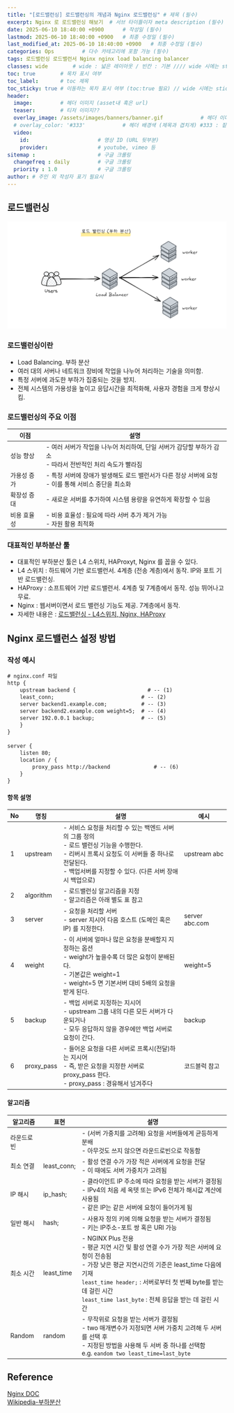 ```yaml
---
title: "[로드밸런싱] 로드밸런싱의 개념과 Nginx 로드밸런싱" # 제목 (필수)
excerpt: Nginx 로 로드밸런싱 해보기  # 서브 타이틀이자 meta description (필수)
date: 2025-06-10 18:40:00 +0900      # 작성일 (필수)
lastmod: 2025-06-10 18:40:00 +0900   # 최종 수정일 (필수)
last_modified_at: 2025-06-10 18:40:00 +0900   # 최종 수정일 (필수)
categories: Ops         # 다수 카테고리에 포함 가능 (필수)
tags: 로드밸런싱 로드밸런서 Nginx nginx load balancing balancer                     # 태그 복수개 가능 (필수)
classes: wide        # wide : 넓은 레이아웃 / 빈칸 : 기본 //// wide 시에는 sticky toc 불가
toc: true        # 목차 표시 여부
toc_label:       # toc 제목
toc_sticky: true # 이동하는 목차 표시 여부 (toc:true 필요) // wide 시에는 sticky toc 불가
header: 
  image:         # 헤더 이미지 (asset내 혹은 url)
  teaser:        # 티저 이미지??
  overlay_image: /assets/images/banners/banner.gif            # 헤더 이미지 (제목과 겹치게)
  # overlay_color: '#333'            # 헤더 배경색 (제목과 겹치게) #333 : 짙은 회색 (필수)
  video:
    id:                      # 영상 ID (URL 뒷부분)
    provider:                # youtube, vimeo 등
sitemap :                    # 구글 크롤링
  changefreq : daily         # 구글 크롤링
  priority : 1.0             # 구글 크롤링
author: # 주인 외 작성자 표기 필요시
---
```

<!--postNo: 20250610_005-->


## 로드밸런싱  

![](/assets/images/20250610_005_001.png)  

### 로드밸런싱이란  

- Load Balancing. 부하 분산  
- 여러 대의 서버나 네트워크 장비에 작업을 나누어 처리하는 기술을 의미함.  
- 특정 서버에 과도한 부하가 집중되는 것을 방지.  
- 전체 시스템의 가용성을 높이고 응답시간을 최적화해, 사용자 경험을 크게 향상시킴.  

### 로드밸런싱의 주요 이점  

| 이점     | 설명                                                                |
| ------ | ----------------------------------------------------------------- |
| 성능 향상  | - 여러 서버가 작업을 나누어 처리하여, 단일 서버가 감당할 부하가 감소<br>- 따라서 전반적인 처리 속도가 빨라짐 |
| 가용성 증가 | - 특정 서버에 장애가 발생해도 로드 밸런서가 다른 정상 서버에 요청<br>- 이를 통해 서비스 중단을 최소화     |
| 확장성 증대 | - 새로운 서버를 추가하여 시스템 용량을 유연하게 확장할 수 있음                              |
| 비용 효율성 | - 비용 효율성 : 필요에 따라 서버 추가 제거 가능<br>- 자원 활용 최적화                      |

### 대표적인 부하분산 툴  

- 대표적인 부하분산 툴은 L4 스위치, HAProxyt, Nginx 를 꼽을 수 있다.   
- L4 스위치 : 하드웨어 기반 로드밸런서. 4계층 (전송 계층)에서 동작. IP와 포트 기반 로드밸런싱.  
- HAProxy : 소프트웨어 기반 로드밸런서. 4계층 및 7계층에서 동작. 성능 뛰어나고 무료.  
- Nginx : 웹서버이면서 로드 밸런싱 기능도 제공. 7계층에서 동작.  
- 자세한 내용은 : [로드밸런싱 - L4스위치, Nginx, HAProxy](https://whdrns2013.github.io/ops/20250610_003_loadbalancing_l4_nginx_haproxy/)  


## Nginx 로드밸런스 설정 방법  

### 작성 예시  

```nginx
# nginx.conf 파일
http {
	upstream backend {                       # -- (1)
    least_conn;                            # -- (2)
    server backend1.example.com;           # -- (3)
    server backend2.example.com weight=5;  # -- (4)
    server 192.0.0.1 backup;               # -- (5)
	}
}

server {
	listen 80;
	location / {
		proxy_pass http://backend              # -- (6)
	}
}
```

#### 항목 설명  

| No  | 명칭         | 설명                                                                                                                              | 예시             |
| --- | ---------- | ------------------------------------------------------------------------------------------------------------------------------- | -------------- |
| 1   | upstream   | - 서비스 요청을 처리할 수 있는 백엔드 서버의 그룹 정의<br>- 로드 밸런싱 기능을 수행한다.<br>- 리버시 프록시 요청도 이 서버들 중 하나로 전달된다.<br>- 백업서버를 지정할 수 있다. (다른 서버 장애시 백업으로) | upstream abc   |
| 2   | algorithm  | - 로드밸런싱 알고리즘을 지정<br>- 알고리즘은 아래 별도 표 참고                                                                                          |                |
| 3   | server     | - 요청을 처리할 서버<br>- server 지시어 다음 호스트 (도메인 혹은 IP) 를 지정한다.                                                                         | server abc.com |
| 4   | weight     | - 이 서버에 얼마나 많은 요청을 분배할지 지정하는 옵션<br>- weight가 높을수록 더 많은 요청이 분배된다.<br>- 기본값은 weight=1<br>- weight=5 면 기본서버 대비 5배의 요청을 받게 된다.      | weight=5       |
| 5   | backup     | - 백업 서버로 지정하는 지시어<br>- upstream 그룹 내의 다른 모든 서버가 다운되거나<br>- 모두 응답하지 않을 경우에만 백업 서버로 요청이 간다.                                       | backup         |
| 6   | proxy_pass | - 들어온 요청을 다른 서버로 프록시(전달)하는 지시어<br>- 즉, 받은 요청을 지정한 서버로 proxy_pass 한다.<br>- proxy_pass : 경유해서 넘겨주다                                | 코드블럭 참고        |

#### 알고리즘  

| 알고리즘   | 표현          | 설명                                                                                                                                                                                                       |
| ------ | ----------- | -------------------------------------------------------------------------------------------------------------------------------------------------------------------------------------------------------- |
| 라운드로빈  |             | - (서버 가중치를 고려해) 요청을 서버들에게 균등하게 분배<br>- 아무것도 쓰지 않으면 라운드로빈으로 작동함                                                                                                                                           |
| 최소 연결  | least_conn; | - 활성 연결 수가 가장 적은 서버에게 요청을 전달<br>- 이 때에도 서버 가중치가 고려됨                                                                                                                                                      |
| IP 해시  | ip_hash;    | - 클라이언트 IP 주소에 따라 요청을 받는 서버가 결정됨<br>- IPv4의 처음 세 옥텟 또는 IPv6 전체가 해시값 계산에 사용됨<br>- 같은 IP는 같은 서버에 요청이 들어가게 됨                                                                                                |
| 일반 해시  | hash;       | - 사용자 정의 키에 의해 요청을 받는 서버가 결정됨<br>- 키는 IP주소-포트 쌍 혹은 URI 가능                                                                                                                                                |
| 최소 시간  | least_time  | - NGINX Plus 전용<br>- 평균 지연 시간 및 활성 연결 수가 가장 적은 서버에 요청이 전송됨<br>- 가장 낮은 평균 지연시간의 기준은 least_time 다음에 기재<br>`least_time header;` : 서버로부터 첫 번째 byte를 받는 데 걸린 시간<br>`least_time last_byte` : 전체 응답을 받는 데 걸린 시간 |
| Random | random      | - 무작위로 요청을 받는 서버가 결정됨<br>- two 매개변수가 지정되면 서버 가중치 고려해 두 서버를 선택 후<br>- 지정된 방법을 사용해 두 서버 중 하나를 선택함<br>e.g. `eandom two least_time=last_byte`                                                                |

## Reference  

[Nginx DOC](https://docs.nginx.com/nginx/admin-guide/load-balancer/http-load-balancer/)  
[Wikipedia-부하분산](https://ko.wikipedia.org/wiki/%EB%B6%80%ED%95%98%EB%B6%84%EC%82%B0)  
